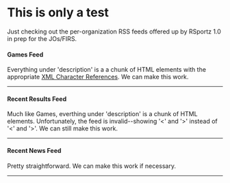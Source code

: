 This is only a test
==============
Just checking out the per-organization RSS feeds offered up by RSportz 1.0 in prep for the JOs/FIRS.  


#### Games Feed
Everything under 'description' is a a chunk of HTML elements with the appropriate [XML Character References](XML_character_references).  We can make this work.

---

#### Recent Results Feed
Much like Games, everthing under 'description' is a chunk of HTML elements.  Unfortunately, the feed is invalid--showing '<' and '>' instead of '&lt;' and '&gt;'.  We can still make this work.

---

#### Recent News Feed
Pretty straightforward.  We can make this work if necessary.

---
